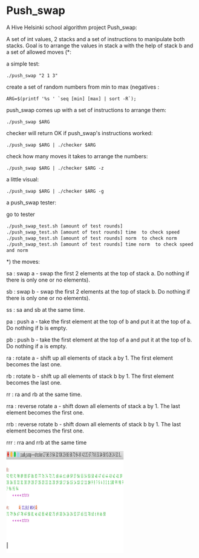 # Push_swap

A Hive Helsinki school algorithm project Push_swap:

A set of int values, 2 stacks and a set of
instructions to manipulate both stacks.
Goal is to arrange the values in stack a with the help of stack b and a set of allowed moves (*:



a simple test:

	./push_swap "2 1 3" 


create a set of random numbers from min to max (negatives :

	ARG=$(printf '%s ' `seq [min] [max] | sort -R`);

push_swap comes up with a set of instructions to arrange them:

	./push_swap $ARG

checker will return OK if push_swap's instructions worked:
	
	./push_swap $ARG | ./checker $ARG

check how many moves it takes to arrange the numbers:

	./push_swap $ARG | ./checker $ARG -z

a little visual:

	./push_swap $ARG | ./checker $ARG -g

a push_swap tester:

go to tester

	./push_swap_test.sh [amount of test rounds]
	./push_swap_test.sh [amount of test rounds] time  to check speed
	./push_swap_test.sh [amount of test rounds] norm  to check norm
	./push_swap_test.sh [amount of test rounds] time norm  to check speed and norm

*) the moves:

sa : swap a - swap the first 2 elements at the top of stack a. Do nothing if there is only one or no elements).

sb : swap b - swap the first 2 elements at the top of stack b. Do nothing if there is only one or no elements).

ss : sa and sb at the same time.

pa : push a - take the first element at the top of b and put it at the top of a. Do nothing if b is empty.

pb : push b - take the first element at the top of a and put it at the top of b. Do nothing if a is empty.

ra : rotate a - shift up all elements of stack a by 1. The first element becomes the last one.

rb : rotate b - shift up all elements of stack b by 1. The first element becomes the last one.

rr : ra and rb at the same time.

rra : reverse rotate a - shift down all elements of stack a by 1. The last element becomes the first one.

rrb : reverse rotate b - shift down all elements of stack b by 1. The last element becomes the first one.

rrr : rra and rrb at the same time

<img align="left" width="310" height="270" SRC="pics/pw_pic_1.png">
